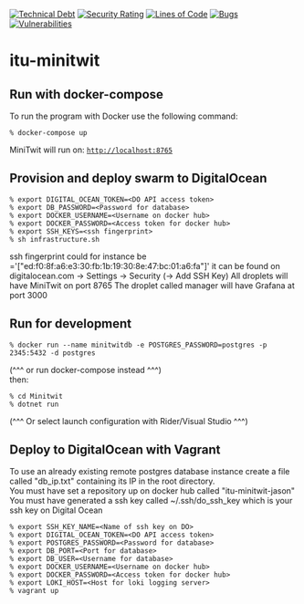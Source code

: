 [![Technical Debt](https://sonarcloud.io/api/project_badges/measure?project=NiclasHjortkjaer_itu-minitwit&metric=sqale_index)](https://sonarcloud.io/summary/new_code?id=NiclasHjortkjaer_itu-minitwit)
[![Security Rating](https://sonarcloud.io/api/project_badges/measure?project=NiclasHjortkjaer_itu-minitwit&metric=security_rating)](https://sonarcloud.io/summary/new_code?id=NiclasHjortkjaer_itu-minitwit)
[![Lines of Code](https://sonarcloud.io/api/project_badges/measure?project=NiclasHjortkjaer_itu-minitwit&metric=ncloc)](https://sonarcloud.io/summary/new_code?id=NiclasHjortkjaer_itu-minitwit)
[![Bugs](https://sonarcloud.io/api/project_badges/measure?project=NiclasHjortkjaer_itu-minitwit&metric=bugs)](https://sonarcloud.io/summary/new_code?id=NiclasHjortkjaer_itu-minitwit)
[![Vulnerabilities](https://sonarcloud.io/api/project_badges/measure?project=NiclasHjortkjaer_itu-minitwit&metric=vulnerabilities)](https://sonarcloud.io/summary/new_code?id=NiclasHjortkjaer_itu-minitwit)
# itu-minitwit

## Run with docker-compose

To run the program with Docker use the following command:

```
% docker-compose up
```

MiniTwit will run on: <a href="http://localhost:8765">`http://localhost:8765`</a>

## Provision and deploy swarm to DigitalOcean

```
% export DIGITAL_OCEAN_TOKEN=<DO API access token>
% export DB_PASSWORD=<Password for database>
% export DOCKER_USERNAME=<Username on docker hub>
% export DOCKER_PASSWORD=<Access token for docker hub>
% export SSH_KEYS=<ssh fingerprint>
% sh infrastructure.sh
```

ssh fingerprint could for instance be ='["ed:f0:8f:a6:e3:30:fb:1b:19:30:8e:47:bc:01:a6:fa"]'
it can be found on digitalocean.com -> Settings -> Security (-> Add SSH Key)
All droplets will have MiniTwit on port 8765
The droplet called manager will have Grafana at port 3000

## Run for development

```
% docker run --name minitwitdb -e POSTGRES_PASSWORD=postgres -p 2345:5432 -d postgres
```
(^^^ or run docker-compose instead ^^^) <br />
then:

```
% cd Minitwit
% dotnet run
```
(^^^ Or select launch configuration with Rider/Visual Studio ^^^)

## Deploy to DigitalOcean with Vagrant
To use an already existing remote postgres database instance create a file called "db_ip.txt" containing its IP in the root directory. <br>
You must have set a repository up on docker hub called "itu-minitwit-jason" <br>
You must have generated a ssh key called ~/.ssh/do_ssh_key which is your ssh key on Digital Ocean

```
% export SSH_KEY_NAME=<Name of ssh key on DO>
% export DIGITAL_OCEAN_TOKEN=<DO API access token>
% export POSTGRES_PASSWORD=<Password for database>
% export DB_PORT=<Port for database>
% export DB_USER=<Username for database>
% export DOCKER_USERNAME=<Username on docker hub>
% export DOCKER_PASSWORD=<Access token for docker hub>
% export LOKI_HOST=<Host for loki logging server>
% vagrant up
```
